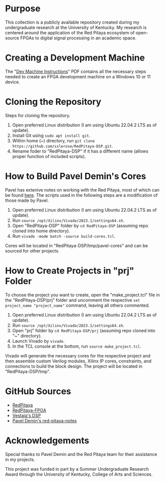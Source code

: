 # Purpose
This collection is a publicly available repository created during my undergraduate research at the University of Kentucky. My research is centered around the application of the Red Pitaya ecosystem of open-source FPGAs to digital signal processing in an academic space.

# Creating a Development Machine
The "[Dev Machine Instructions](./Dev_Machine_Instructions.pdf)" PDF contains all the necessary steps needed to create an FPGA development machine on a Windows 10 or 11 device.

# Cloning the Repository
Steps for cloning the repository.
1. Open preferred Linux distribution (I am using Ubuntu 22.04.2 LTS as of update).
2. Install Git using `sudo apt install git`.
3. Within home (~) directory, run `git clone https://github.com/sslerose/RedPitaya-DSP.git`.
4. Rename foder to "RedPitaya-DSP" if it has a different name (allows proper function of included scripts).

# How to Build Pavel Demin's Cores
Pavel has extenive notes on working with the Red Pitaya, most of which can be found [here](https://github.com/pavel-demin/red-pitaya-notes/tree/master). The scripts used in the following steps are a modification of those made by Pavel.
1. Open preferred Linux distribution (I am using Ubuntu 22.04.2 LTS as of update).
2. Run `source /opt/Xilinx/Vivado/2023.1/settings64.sh`.
3. Open "RedPitaya-DSP" folder by `cd RedPitaya-DSP` (assuming repo cloned into home directory).
4. Run `vivado -mode batch -source build-cores.tcl`.

Cores will be located in "RedPitaya-DSP/tmp/pavel-cores" and can be sourced for other projects.

# How to Create Projects in "prj" Folder
To choose the project you want to create, open the "make_project.tcl" file in the "RedPitaya-DSP/prj" folder and uncomment the respective `set project_name "project_name"` command, leaving all others commented.
1. Open preferred Linux distribution (I am using Ubuntu 22.04.2 LTS as of update).
2. Run `source /opt/Xilinx/Vivado/2023.1/settings64.sh`.
3. Open "prj" folder by `cd RedPitaya-DSP/prj` (assuming repo cloned into "~" directory).
4. Launch Vivado by `vivado`.
5. In the TCL console at the bottom, run `source make_project.tcl`.

Vivado will generate the necessary cores for the respective project and then assemble custom Verilog modules, Xilinx IP cores, constraints, and connections to build the block design. The project will be located in "RedPitaya-DSP/tmp".

# GitHub Sources
* [RedPitaya](https://github.com/RedPitaya/RedPitaya)
* [RedPitaya-FPGA](https://github.com/RedPitaya/RedPitaya-FPGA/tree/master)
* [Vestaia's DSP](https://github.com/Vestaia/DSP/tree/main)
* [Pavel Demin's red-pitaya-notes](https://github.com/pavel-demin/red-pitaya-notes/tree/master)

# Acknowledgements
Special thanks to Pavel Demin and the Red Pitaya team for their assistance in my projects.

This project was funded in part by a Summer Undergraduate Research Award through the University of Kentucky, College of Arts and Sciences.
